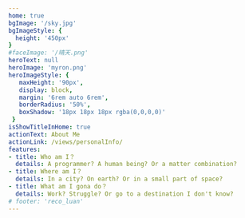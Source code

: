```yaml
---
home: true
bgImage: '/sky.jpg'
bgImageStyle: {
  height: '450px'
}
#faceImage: '/晴天.png'
heroText: null
heroImage: 'myron.png'
heroImageStyle: {
   maxHeight: '90px',
   display: block,
   margin: '6rem auto 6rem',
   borderRadius: '50%',
   boxShadow: '18px 18px 18px rgba(0,0,0,0)'
 }
isShowTitleInHome: true
actionText: About Me
actionLink: /views/personalInfo/
features:
- title: Who am I？
  details: A programmer? A human being? Or a matter combination?
- title: Where am I？
  details: In a city? On earth? Or in a small part of space?
- title: What am I gona do？
  details: Work? Struggle? Or go to a destination I don't know?
# footer: 'reco_luan'
---
```


